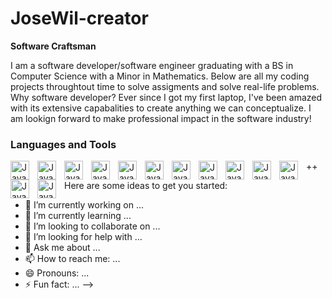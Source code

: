 # JoseWil-creator
**Software Craftsman**


I am a software developer/software engineer graduating with a BS in Computer Science with a Minor in Mathematics. Below are all my coding projects throughtout time to solve assigments and solve real-life problems.
Why software developer? Ever since I got my first laptop, I've been amazed with its extensive capabalities to create anything we can conceptualize. I am lookign forward to make professional impact in the software industry!

### Languages and Tools
<img align="left" alt="Java" width="30xp" style="padding-right:10px;" src="https://cdn.jsdelivr.net/gh/devicons/devicon/icons/java/java-original-wordmark.svg" />
<img align="left" alt="Java" width="30xp" style="padding-right:10px;" img src="https://cdn.jsdelivr.net/gh/devicons/devicon/icons/scala/scala-original-wordmark.svg"/>
<img align="left" alt="Java" width="30xp" style="padding-right:10px;" src="https://cdn.jsdelivr.net/gh/devicons/devicon/icons/python/python-original-wordmark.svg"/>
<img align="left" alt="Java" width="30xp" style="padding-right:10px;" src="https://cdn.jsdelivr.net/gh/devicons/devicon/icons/c/c-original.svg"/> ++
<img align="left" alt="Java" width="30xp" style="padding-right:10px;" />
<img align="left" alt="Java" width="30xp" style="padding-right:10px;" />
<img align="left" alt="Java" width="30xp" style="padding-right:10px;" />
<img align="left" alt="Java" width="30xp" style="padding-right:10px;" />
<img align="left" alt="Java" width="30xp" style="padding-right:10px;" />
<img align="left" alt="Java" width="30xp" style="padding-right:10px;" />
<img align="left" alt="Java" width="30xp" style="padding-right:10px;" />
<img align="left" alt="Java" width="30xp" style="padding-right:10px;" />
<img align="left" alt="Java" width="30xp" style="padding-right:10px;" />

          
          




Here are some ideas to get you started:

- 🔭 I’m currently working on ...
- 🌱 I’m currently learning ...
- 👯 I’m looking to collaborate on ...
- 🤔 I’m looking for help with ...
- 💬 Ask me about ...
- 📫 How to reach me: ...
- 😄 Pronouns: ...
- ⚡ Fun fact: ...
-->
